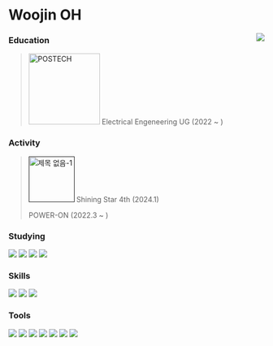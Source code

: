 # Woojin OH 
<a href="https://github.com/anuraghazra/github-readme-stats">
  <img align="right" src="https://github-readme-stats.vercel.app/api/top-langs/?username=owjxyz&layout=compact" />
</a>

### Education
> [<img width="140" alt="POSTECH" src="https://github.com/owjxyz/owjxyz/assets/89694988/7f185b88-cfbd-4b88-8e5e-9f2d4565268d">](https://www.postech.ac.kr)
> Electrical Engeneering UG (2022 ~ )

### Activity
> [<img width="90" alt="제목 없음-1" src="https://github.com/owjxyz/owjxyz/assets/89694988/370e35f7-ff28-41eb-821f-6ac40f5af5a2">]()
> Shining Star 4th (2024.1)
>
> POWER-ON (2022.3 ~ )

### Studying
<a href="https://www.docker.com/"><img src="https://img.shields.io/badge/Docker-2496ED?style=badge&logo=docker&logoColor=white"/></a>
<a href=""><img src="https://img.shields.io/badge/HTML5-E34F26?style=badge&logo=html5&logoColor=white"/></a>
<a href=""><img src="https://img.shields.io/badge/CSS3-1572B6?style=badge&logo=css3&logoColor=white"/></a>
<a href=""><img src="https://img.shields.io/badge/JavaScript-ffd200?style=badge&logo=javascript&logoColor=white"/></a>

### Skills
<a href=""><img src="https://img.shields.io/badge/C/C++-00599C?style=badge&logo=cplusplus&logoColor=white"/></a>
<a href="https://www.python.org/"><img src="https://img.shields.io/badge/Python-3776AB?style=badge&logo=python&logoColor=white"/></a>
<a href="https://jupyter.org/"><img src="https://img.shields.io/badge/Jupyter-F37626?style=badge&logo=jupyter&logoColor=white"/></a>

### Tools
<a href="https://code.visualstudio.com/"><img src="https://img.shields.io/badge/VSCode-007ACC?style=badge&logo=visualstudiocode&logoColor=white"/></a>
<a href="https://obsidian.md/"><img src="https://img.shields.io/badge/Obsidian-7C3AED?style=badge&logo=obsidian&logoColor=white"/></a>
<a href="https://www.autodesk.com/products/fusion-360"><img src="https://img.shields.io/badge/Fusion-orange?style=badge&logo=autodesk&logoColor=white"/></a>
<a href="https://www.analog.com/en/lp/002/tools/ltspice-simulator-kr.html"><img src="https://img.shields.io/badge/LTspice-900028?style=badge&logo=ltspice&logoColor=white"/></a>
<a href="https://github.com/"><img src="https://img.shields.io/badge/Github-181717?style=badge&logo=github&logoColor=white"/></a>
<a href="https://www.adobe.com/products/photoshop.html"><img src="https://img.shields.io/badge/Photoshop-30a8ff?style=badge&logo=adobephotoshop&logoColor=001e36"/></a>
<a href="https://www.arduino.cc/"><img src="https://img.shields.io/badge/Arduino-#00878F?style=badge&logo=arduino&logoColor=white"/></a>
